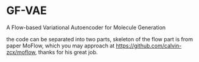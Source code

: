 # GF-VAE
A Flow-based Variational Autoencoder for Molecule Generation

the code can be separated into two parts, skeleton of the flow part is from paper MoFlow, which you may approach at https://github.com/calvin-zcx/moflow, thanks for his great job.
